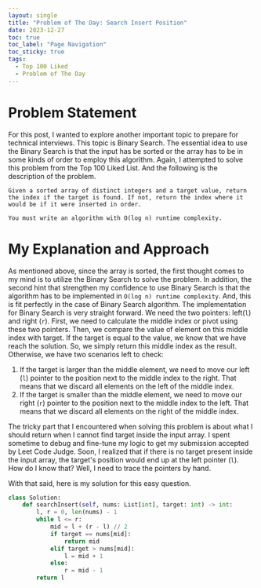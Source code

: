 ```yaml
---
layout: single
title: "Problem of The Day: Search Insert Position"
date: 2023-12-27
toc: true
toc_label: "Page Navigation"
toc_sticky: true
tags:
  - Top 100 Liked
  - Problem of The Day
---
```

# Problem Statement
For this post, I wanted to explore another important topic to prepare for technical interviews. This topic is Binary Search. The essential idea to use the Binary Search is that the input has be sorted or the array has to be in some kinds of order to employ this algorithm. Again, I attempted to solve this problem from the Top 100 Liked List. And the following is the description of the problem.
```
Given a sorted array of distinct integers and a target value, return the index if the target is found. If not, return the index where it would be if it were inserted in order.

You must write an algorithm with O(log n) runtime complexity.
```

# My Explanation and Approach
As mentioned above, since the array is sorted, the first thought comes to my mind is to utilize the Binary Search to solve the problem. In addition, the second hint that strengthen my confidence to use Binary Search is that the algorithm has to be implemented in `O(log n) runtime complexity`. And, this is fit perfectly in the case of Binary Search algorithm. The implementation for Binary Search is very straight forward. We need the two pointers: left(`l`) and right (`r`). First, we need to calculate the middle index or pivot using these two pointers. Then, we compare the value of element on this middle index with target. If the target is equal to the value, we know that we have reach the solution. So, we simply return this middle index as the result. Otherwise, we have two scenarios left to check:
1. If the target is larger than the middle element, we need to move our left (`l`) pointer to the position next to the middle index to the right. That means that we discard all elements on the left of the middle index.
2. If the target is smaller than the middle element, we need to move our right (`r`) pointer to the position next to the middle index to the left. That means that we discard all elements on the right of the middle index.

The tricky part that I encountered when solving this problem is about what I should return when I cannot find target inside the input array. I spent sometime to debug and fine-tune my logic to get my submission accepted by Leet Code Judge. Soon, I realized that if there is no target present inside the input array, the target's position would end up at the left pointer (`l`). How do I know that? Well, I need to trace the pointers by hand.

With that said, here is my solution for this easy question.

```python
class Solution:
    def searchInsert(self, nums: List[int], target: int) -> int:
        l, r = 0, len(nums) - 1
        while l <= r:
            mid = l + (r - l) // 2
            if target == nums[mid]:
                return mid
            elif target > nums[mid]:
                l = mid + 1
            else:
                r = mid - 1
        return l
```